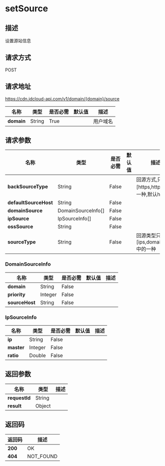 # setSource


## 描述
设置源站信息

## 请求方式
POST

## 请求地址
https://cdn.jdcloud-api.com/v1/domain/{domain}/source

|名称|类型|是否必需|默认值|描述|
|---|---|---|---|---|
|**domain**|String|True| |用户域名|

## 请求参数
|名称|类型|是否必需|默认值|描述|
|---|---|---|---|---|
|**backSourceType**|String|False| |回源方式,只能是[https,http]中的一种,默认http|
|**defaultSourceHost**|String|False| | |
|**domainSource**|DomainSourceInfo[]|False| | |
|**ipSource**|IpSourceInfo[]|False| | |
|**ossSource**|String|False| | |
|**sourceType**|String|False| |回源类型只能是[ips,domain,oss]中的一种|

### DomainSourceInfo
|名称|类型|是否必需|默认值|描述|
|---|---|---|---|---|
|**domain**|String|False| | |
|**priority**|Integer|False| | |
|**sourceHost**|String|False| | |
### IpSourceInfo
|名称|类型|是否必需|默认值|描述|
|---|---|---|---|---|
|**ip**|String|False| | |
|**master**|Integer|False| | |
|**ratio**|Double|False| | |

## 返回参数
|名称|类型|描述|
|---|---|---|
|**requestId**|String| |
|**result**|Object| |


## 返回码
|返回码|描述|
|---|---|
|**200**|OK|
|**404**|NOT_FOUND|
